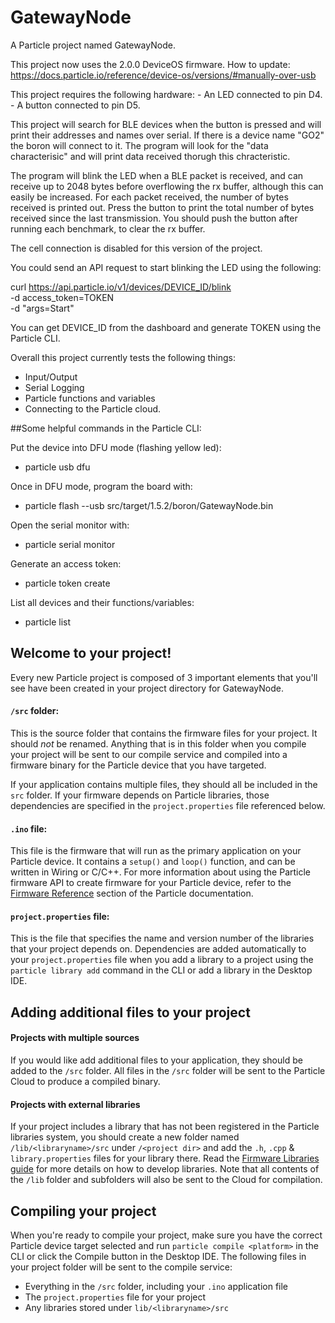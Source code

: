 # GatewayNode

A Particle project named GatewayNode.

This project now uses the 2.0.0 DeviceOS firmware.
How to update:
https://docs.particle.io/reference/device-os/versions/#manually-over-usb

This project requires the following hardware:
    - An LED connected to pin D4.
    - A button connected to pin D5.

This project will search for BLE devices when the button is pressed and will print their addresses and names over serial.
If there is a device name "GO2" the boron will connect to it.
The program will look for the "data characterisic" and will print data received thorugh this chracteristic.

The program will blink the LED when a BLE packet is received, and can receive up to 2048 bytes before overflowing the rx buffer, although this can easily be increased.
For each packet received, the number of bytes received is printed out. Press the button to print the total number of bytes received since the last transmission.
You should push the button after running each benchmark, to clear the rx buffer.

The cell connection is disabled for this version of the project.

You could send an API request to start blinking the LED using the following:

curl https://api.particle.io/v1/devices/DEVICE_ID/blink \
     -d access_token=TOKEN \
     -d "args=Start"

You can get DEVICE_ID from the dashboard and generate TOKEN using the Particle CLI.

Overall this project currently tests the following things:
- Input/Output
- Serial Logging
- Particle functions and variables
- Connecting to the Particle cloud.

##Some helpful commands in the Particle CLI:

Put the device into DFU mode (flashing yellow led):
- particle usb dfu

Once in DFU mode, program the board with:
- particle flash --usb src/target/1.5.2/boron/GatewayNode.bin

Open the serial monitor with:
- particle serial monitor

Generate an access token:
- particle token create

List all devices and their functions/variables:
- particle list

## Welcome to your project!

Every new Particle project is composed of 3 important elements that you'll see have been created in your project directory for GatewayNode.

#### ```/src``` folder:  
This is the source folder that contains the firmware files for your project. It should *not* be renamed. 
Anything that is in this folder when you compile your project will be sent to our compile service and compiled into a firmware binary for the Particle device that you have targeted.

If your application contains multiple files, they should all be included in the `src` folder. If your firmware depends on Particle libraries, those dependencies are specified in the `project.properties` file referenced below.

#### ```.ino``` file:
This file is the firmware that will run as the primary application on your Particle device. It contains a `setup()` and `loop()` function, and can be written in Wiring or C/C++. For more information about using the Particle firmware API to create firmware for your Particle device, refer to the [Firmware Reference](https://docs.particle.io/reference/firmware/) section of the Particle documentation.

#### ```project.properties``` file:  
This is the file that specifies the name and version number of the libraries that your project depends on. Dependencies are added automatically to your `project.properties` file when you add a library to a project using the `particle library add` command in the CLI or add a library in the Desktop IDE.

## Adding additional files to your project

#### Projects with multiple sources
If you would like add additional files to your application, they should be added to the `/src` folder. All files in the `/src` folder will be sent to the Particle Cloud to produce a compiled binary.

#### Projects with external libraries
If your project includes a library that has not been registered in the Particle libraries system, you should create a new folder named `/lib/<libraryname>/src` under `/<project dir>` and add the `.h`, `.cpp` & `library.properties` files for your library there. Read the [Firmware Libraries guide](https://docs.particle.io/guide/tools-and-features/libraries/) for more details on how to develop libraries. Note that all contents of the `/lib` folder and subfolders will also be sent to the Cloud for compilation.

## Compiling your project

When you're ready to compile your project, make sure you have the correct Particle device target selected and run `particle compile <platform>` in the CLI or click the Compile button in the Desktop IDE. The following files in your project folder will be sent to the compile service:

- Everything in the `/src` folder, including your `.ino` application file
- The `project.properties` file for your project
- Any libraries stored under `lib/<libraryname>/src`
